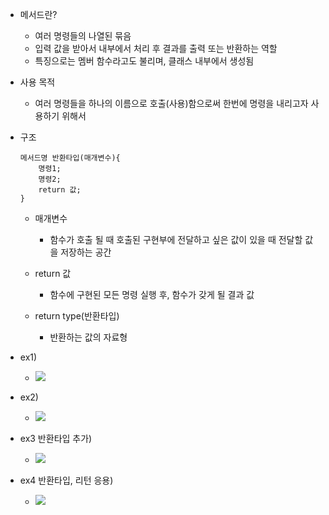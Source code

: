 
- 메서드란?
	- 여러 명령들의 나열된 묶음
	- 입력 값을 받아서 내부에서 처리 후 결과를 출력 또는 반환하는 역할
	- 특징으로는 멤버 함수라고도 불리며, 클래스 내부에서 생성됨

- 사용 목적
	- 여러 명령들을 하나의 이름으로 호출(사용)함으로써 한번에 명령을 내리고자 사용하기 위해서

- 구조
	~~~
	메서드명 반환타입(매개변수){
		명령1;
		명령2;
		return 값;
	}
	~~~
	- 매개변수
		- 함수가 호출 될 때 호출된 구현부에 전달하고 싶은 값이 있을 때 전달할 값을 저장하는 공간
	- return 값
		- 함수에 구현된 모든 명령 실행 후, 함수가 갖게 될 결과 값
	
	- return type(반환타입) 
		- 반환하는 값의 자료형

- ex1)
	- ![](https://i.imgur.com/VCIJU3f.png)

- ex2)
	- ![](https://i.imgur.com/Uh0onEG.png)

- ex3 반환타입 추가)
	- ![](https://i.imgur.com/BuWdneJ.png)

- ex4 반환타입, 리턴 응용)
	- ![](https://i.imgur.com/n3yMFun.png)
